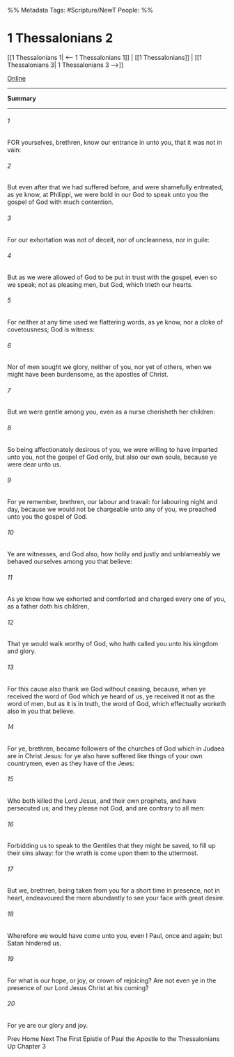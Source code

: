 
%% Metadata
Tags: #Scripture/NewT
People: 
%%
# 1 Thessalonians 2
[[1 Thessalonians 1| <-- 1 Thessalonians 1]] | [[1 Thessalonians]] | [[1 Thessalonians 3| 1 Thessalonians 3 -->]]

[Online](https://churchofjesuschrist.org/study/scriptures/nt/1-thes/2?lang=eng)

---
__Summary__



---
###### 1
FOR yourselves, brethren, know our entrance in unto you, that it was not in vain:
###### 2
But even after that we had suffered before, and were shamefully entreated, as ye know, at Philippi, we were bold in our God to speak unto you the gospel of God with much contention.
###### 3
For our exhortation was not of deceit, nor of uncleanness, nor in guile:
###### 4
But as we were allowed of God to be put in trust with the gospel, even so we speak; not as pleasing men, but God, which trieth our hearts.
###### 5
For neither at any time used we flattering words, as ye know, nor a cloke of covetousness; God is witness:
###### 6
Nor of men sought we glory, neither of you, nor yet of others, when we might have been burdensome, as the apostles of Christ.
###### 7
But we were gentle among you, even as a nurse cherisheth her children:
###### 8
So being affectionately desirous of you, we were willing to have imparted unto you, not the gospel of God only, but also our own souls, because ye were dear unto us.
###### 9
For ye remember, brethren, our labour and travail: for labouring night and day, because we would not be chargeable unto any of you, we preached unto you the gospel of God.
###### 10
Ye are witnesses, and God also, how holily and justly and unblameably we behaved ourselves among you that believe:
###### 11
As ye know how we exhorted and comforted and charged every one of you, as a father doth his children,
###### 12
That ye would walk worthy of God, who hath called you unto his kingdom and glory.
###### 13
For this cause also thank we God without ceasing, because, when ye received the word of God which ye heard of us, ye received it not as the word of men, but as it is in truth, the word of God, which effectually worketh also in you that believe.
###### 14
For ye, brethren, became followers of the churches of God which in Judaea are in Christ Jesus: for ye also have suffered like things of your own countrymen, even as they have of the Jews:
###### 15
Who both killed the Lord Jesus, and their own prophets, and have persecuted us; and they please not God, and are contrary to all men:
###### 16
Forbidding us to speak to the Gentiles that they might be saved, to fill up their sins alway: for the wrath is come upon them to the uttermost.
###### 17
But we, brethren, being taken from you for a short time in presence, not in heart, endeavoured the more abundantly to see your face with great desire.
###### 18
Wherefore we would have come unto you, even I Paul, once and again; but Satan hindered us.
###### 19
For what is our hope, or joy, or crown of rejoicing? Are not even ye in the presence of our Lord Jesus Christ at his coming?
###### 20
For ye are our glory and joy.

Prev
Home
Next
The First Epistle of Paul the Apostle to the Thessalonians
Up
Chapter 3



